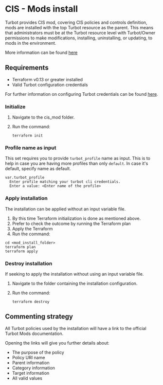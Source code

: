 # CIS - Mods install

Turbot provides CIS mod, covering CIS policies and controls definition, mods are installed with the top Turbot resource as the parent. This means that administrators must be at the Turbot resource level with Turbot/Owner permissions to make modifications, installing, uninstalling, or updating, to mods in the environment.

More information can be found [here](https://turbot.com/v5/docs/mods)

## Requirements

- Terraform v0.13 or greater installed
- Valid Turbot configuration credentials

For further information on configuring Turbot credentials can be found [here](https://turbot.com/v5/docs/reference/cli/installation#setup-your-turbot-credentials).

### Initialize

1. Navigate to the cis_mod folder.
2. Run the command:

   ```shell
   terraform init
   ```

### Profile name as input

This set requires you to provide `turbot_profile` name as input. This is to help in case you are having more profiles than only `default`. In case it's default, specify name as default.

```shell
var.turbot_profile
  Enter profile matching your turbot cli credentials.
  Enter a value: <Enter name of the profile>
```

### Apply installation

The installation can be applied without an input variable file.

1. By this time Terraform initialization is done as mentioned above.
3. Prefer to check the outcome by running the Terraform plan
3. Apply the Terraform
4. Run the command:

```shell
cd <mod_install_folder>
terraform plan
terraform apply
```

### Destroy installation

If seeking to apply the installation without using an input variable file.

1. Navigate to the folder containing the installation configuration.
2. Run the command:

   ```shell
   terraform destroy
   ```

## Commenting strategy

All Turbot policies used by the installation will have a link to the official Turbot Mods documentation.

Opening the links will give you further details about:

- The purpose of the policy
- Policy URI name
- Parent information
- Category information
- Target information
- All valid values
